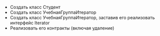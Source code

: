 - Создать класс Студент
- Создать класс УчебнаяГруппаИтератор
- Создать класс УчебнаяГруппаИтератор, заставив его реализовать интерфейс Iterator
- Реализовать его контракты (включая удаление)